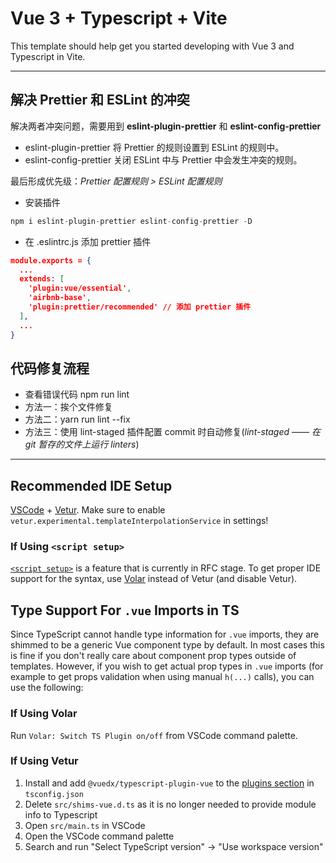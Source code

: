 # Vue 3 + Typescript + Vite

This template should help get you started developing with Vue 3 and Typescript in Vite.

---

## 解决 Prettier 和 ESLint 的冲突

解决两者冲突问题，需要用到 **eslint-plugin-prettier** 和 **eslint-config-prettier**

- eslint-plugin-prettier 将 Prettier 的规则设置到 ESLint 的规则中。
- eslint-config-prettier 关闭 ESLint 中与 Prettier 中会发生冲突的规则。

最后形成优先级：_Prettier 配置规则 > ESLint 配置规则_

- 安装插件

```js
npm i eslint-plugin-prettier eslint-config-prettier -D
```

- 在 .eslintrc.js 添加 prettier 插件

```json
module.exports = {
  ...
  extends: [
    'plugin:vue/essential',
    'airbnb-base',
    'plugin:prettier/recommended' // 添加 prettier 插件
  ],
  ...
}
```

## 代码修复流程

- 查看错误代码 npm run lint
- 方法一：挨个文件修复
- 方法二：yarn run lint --fix
- 方法三：使用 lint-staged 插件配置 commit 时自动修复(_lint-staged —— 在 git 暂存的文件上运行 linters_)

---

## Recommended IDE Setup

[VSCode](https://code.visualstudio.com/) + [Vetur](https://marketplace.visualstudio.com/items?itemName=octref.vetur). Make sure to enable `vetur.experimental.templateInterpolationService` in settings!

### If Using `<script setup>`

[`<script setup>`](https://github.com/vuejs/rfcs/pull/227) is a feature that is currently in RFC stage. To get proper IDE support for the syntax, use [Volar](https://marketplace.visualstudio.com/items?itemName=johnsoncodehk.volar) instead of Vetur (and disable Vetur).

## Type Support For `.vue` Imports in TS

Since TypeScript cannot handle type information for `.vue` imports, they are shimmed to be a generic Vue component type by default. In most cases this is fine if you don't really care about component prop types outside of templates. However, if you wish to get actual prop types in `.vue` imports (for example to get props validation when using manual `h(...)` calls), you can use the following:

### If Using Volar

Run `Volar: Switch TS Plugin on/off` from VSCode command palette.

### If Using Vetur

1. Install and add `@vuedx/typescript-plugin-vue` to the [plugins section](https://www.typescriptlang.org/tsconfig#plugins) in `tsconfig.json`
2. Delete `src/shims-vue.d.ts` as it is no longer needed to provide module info to Typescript
3. Open `src/main.ts` in VSCode
4. Open the VSCode command palette
5. Search and run "Select TypeScript version" -> "Use workspace version"
